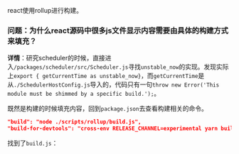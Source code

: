 react使用rollup进行构建。

### 问题：为什么react源码中很多js文件显示内容需要由具体的构建方式来填充？

**详情**：研究scheduler的时候，直接进入`/packages/scheduler/src/Scheduler.js`寻找`unstable_now`的实现。发现实际上`export { getCurrentTime as unstable_now}`，而`getCurrentTime`是从`./SchedulerHostConfig.js`导入的，代码只有一句`throw new Error('This module must be shimmed by a specific build.');`。

既然是构建的时候填充内容，回到`package.json`去查看构建相关的命令。

```json
"build": "node ./scripts/rollup/build.js",
"build-for-devtools": "cross-env RELEASE_CHANNEL=experimental yarn build react/index,react-dom,react-is,react-debug-tools,scheduler,react-test-renderer,react-refresh --type=NODE",

```

找到了`build.js`：

